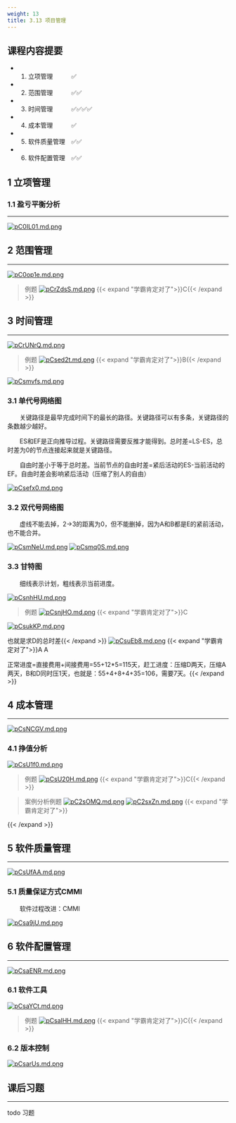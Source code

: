 ```yaml
---
weight: 13
title: 3.13 项目管理
---
```

## 课程内容提要

- 1. 立项管理&emsp;&emsp;&emsp;✅
- 2. 范围管理&emsp;&emsp;&emsp;✅✅
- 3. 时间管理&emsp;&emsp;&emsp;✅✅✅✅
- 4. 成本管理&emsp;&emsp;&emsp;✅
- 5. 软件质量管理&emsp;✅✅
- 6. 软件配置管理&emsp;✅✅

## 1 立项管理

### 1.1 盈亏平衡分析

---

[![pC0IL01.md.png](https://s1.ax1x.com/2023/06/30/pC0IL01.md.png)](https://imgse.com/i/pC0IL01)

## 2 范围管理

---

[![pC0op1e.md.png](https://s1.ax1x.com/2023/06/30/pC0op1e.md.png)](https://imgse.com/i/pC0op1e)

>例题
[![pCrZdsS.md.png](https://s1.ax1x.com/2023/07/03/pCrZdsS.md.png)](https://imgse.com/i/pCrZdsS)
{{< expand "学霸肯定对了">}}C{{< /expand >}}

## 3 时间管理

---

[![pCrUNrQ.md.png](https://s1.ax1x.com/2023/07/03/pCrUNrQ.md.png)](https://imgse.com/i/pCrUNrQ)
>例题
[![pCsed2t.md.png](https://s1.ax1x.com/2023/07/04/pCsed2t.md.png)](https://imgse.com/i/pCsed2t)
{{< expand "学霸肯定对了">}}B{{< /expand >}}

[![pCsmvfs.md.png](https://s1.ax1x.com/2023/07/04/pCsmvfs.md.png)](https://imgse.com/i/pCsmvfs)

### 3.1 单代号网络图

&emsp;&emsp;关键路径是最早完成时间下的最长的路径。关键路径可以有多条，关键路径的条数越少越好。

&emsp;&emsp;ES和EF是正向推导过程。关键路径需要反推才能得到。总时差=LS-ES，总时差为0的节点连接起来就是关键路径。

&emsp;&emsp;自由时差小于等于总时差。当前节点的自由时差=紧后活动的ES-当前活动的EF。自由时差会影响紧后活动（压缩了别人的自由）

[![pCsefx0.md.png](https://s1.ax1x.com/2023/07/04/pCsefx0.md.png)](https://imgse.com/i/pCsefx0)

### 3.2 双代号网络图

&emsp;&emsp;虚线不能去掉，2->3的距离为0，但不能删掉，因为A和B都是E的紧前活动，也不能合并。

[![pCsmNeU.md.png](https://s1.ax1x.com/2023/07/04/pCsmNeU.md.png)](https://imgse.com/i/pCsmNeU)
[![pCsmq0S.md.png](https://s1.ax1x.com/2023/07/04/pCsmq0S.md.png)](https://imgse.com/i/pCsmq0S)

### 3.3 甘特图

&emsp;&emsp;细线表示计划，粗线表示当前进度。

[![pCsnhHU.md.png](https://s1.ax1x.com/2023/07/04/pCsnhHU.md.png)](https://imgse.com/i/pCsnhHU)

>例题
[![pCsnjHO.md.png](https://s1.ax1x.com/2023/07/04/pCsnjHO.md.png)](https://imgse.com/i/pCsnjHO)
{{< expand "学霸肯定对了">}}C

[![pCsukKP.md.png](https://s1.ax1x.com/2023/07/04/pCsukKP.md.png)](https://imgse.com/i/pCsukKP)

也就是求D的总时差{{< /expand >}}
[![pCsuEb8.md.png](https://s1.ax1x.com/2023/07/04/pCsuEb8.md.png)](https://imgse.com/i/pCsuEb8)
{{< expand "学霸肯定对了">}}A A

正常进度=直接费用+间接费用=55+12*5=115天，赶工进度：压缩D两天，压缩A两天，B和D同时压1天，也就是：55+4+8+4+35=106，需要7天。{{< /expand >}}

## 4 成本管理

---

[![pCsNCGV.md.png](https://s1.ax1x.com/2023/07/04/pCsNCGV.md.png)](https://imgse.com/i/pCsNCGV)

### 4.1 挣值分析

[![pCsU1f0.md.png](https://s1.ax1x.com/2023/07/04/pCsU1f0.md.png)](https://imgse.com/i/pCsU1f0)

>例题
[![pCsU20H.md.png](https://s1.ax1x.com/2023/07/04/pCsU20H.md.png)](https://imgse.com/i/pCsU20H)
{{< expand "学霸肯定对了">}}C{{< /expand >}}


>案例分析例题
[![pC2sOMQ.md.png](https://s1.ax1x.com/2023/07/10/pC2sOMQ.md.png)](https://imgse.com/i/pC2sOMQ)
[![pC2sxZn.md.png](https://s1.ax1x.com/2023/07/10/pC2sxZn.md.png)](https://imgse.com/i/pC2sxZn)
{{< expand "学霸肯定对了">}}

{{< /expand >}}

## 5 软件质量管理

---

[![pCsUfAA.md.png](https://s1.ax1x.com/2023/07/04/pCsUfAA.md.png)](https://imgse.com/i/pCsUfAA)

### 5.1 质量保证方式CMMI

&emsp;&emsp;软件过程改进：CMMI

[![pCsa9jU.md.png](https://s1.ax1x.com/2023/07/04/pCsa9jU.md.png)](https://imgse.com/i/pCsa9jU)

## 6 软件配置管理

---

[![pCsaENR.md.png](https://s1.ax1x.com/2023/07/04/pCsaENR.md.png)](https://imgse.com/i/pCsaENR)

### 6.1 软件工具

[![pCsaYCt.md.png](https://s1.ax1x.com/2023/07/04/pCsaYCt.md.png)](https://imgse.com/i/pCsaYCt)

>例题
[![pCsalHH.md.png](https://s1.ax1x.com/2023/07/04/pCsalHH.md.png)](https://imgse.com/i/pCsalHH)
{{< expand "学霸肯定对了">}}C{{< /expand >}}

### 6.2 版本控制

[![pCsarUs.md.png](https://s1.ax1x.com/2023/07/04/pCsarUs.md.png)](https://imgse.com/i/pCsarUs)

## 课后习题

---

todo 习题